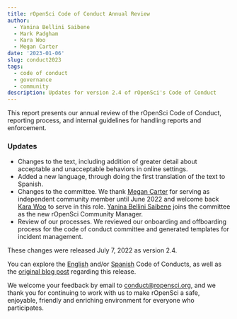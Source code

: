 ```yaml
---
title: rOpenSci Code of Conduct Annual Review
author:
  - Yanina Bellini Saibene
  - Mark Padgham
  - Kara Woo
  - Megan Carter
date: '2023-01-06'
slug: conduct2023
tags:
  - code of conduct
  - governance
  - community
description: Updates for version 2.4 of rOpenSci's Code of Conduct
---
```


This report presents our annual review of the rOpenSci Code of Conduct, reporting process, and internal guidelines for handling reports and enforcement.

### Updates 

* Changes to the text, including addition of greater detail about acceptable and unacceptable behaviors in online settings.
* Added a new language, through doing the first translation of the text to Spanish.
* Changes to the committee. We thank [Megan Carter](https://www.esipfed.org/about/people/megan-carter) for serving as independent community member until June 2022 
and welcome back [Kara Woo](https://karawoo.com/) to serve in this role. [Yanina Bellini Saibene](/author/yanina-bellini-saibene/) joins the 
committee as the new rOpenSci Community Manager.
* Review of our processes. We reviewed our onboarding and offboarding process for the code of conduct committee and generated templates for incident management.

These changes were released July 7, 2022 as version 2.4. 

You can explore the [English](/code-of-conduct/) and/or [Spanish](/codigo-de-conducta/) Code of Conducts, as well as the [original blog post](/blog/2022/07/12/coc-update/) regarding this release. 

We welcome your feedback by email to <conduct@ropensci.org>, and we thank you for continuing to work with us to make rOpenSci 
a safe, enjoyable, friendly and enriching environment for everyone who participates.